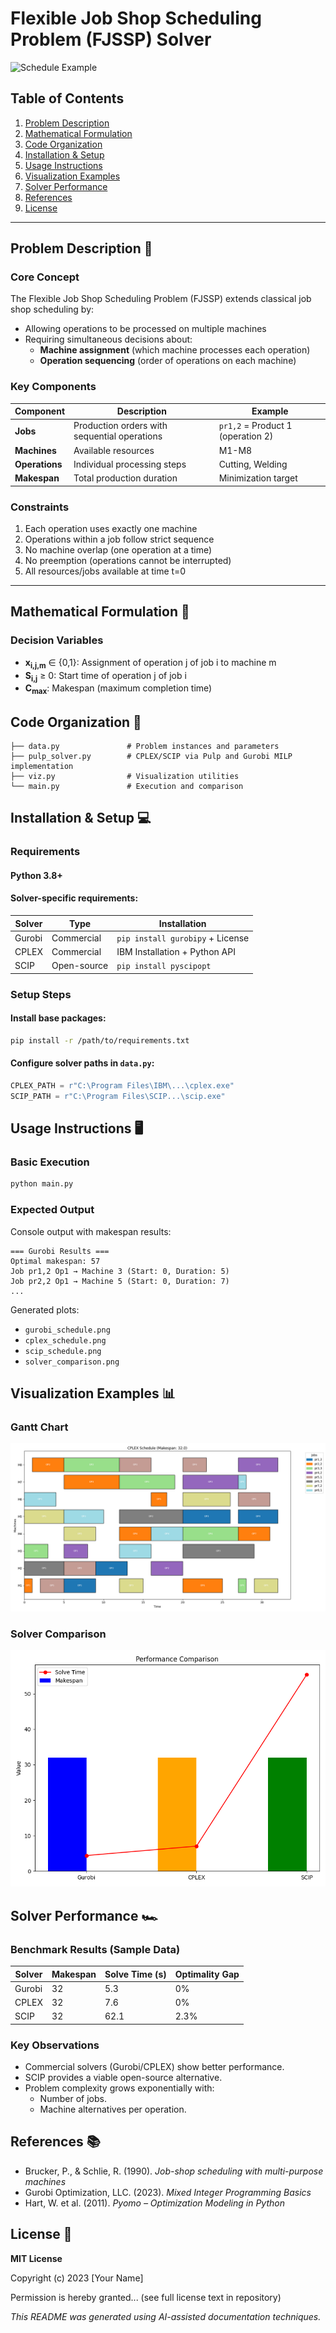 # Flexible Job Shop Scheduling Problem (FJSSP) Solver

![Schedule Example](https://www.quikallot.com/wp-content/uploads/2021/09/Field-Service-Scheduling-Software.png)

## Table of Contents
1. [Problem Description](#problem-description)
2. [Mathematical Formulation](#mathematical-formulation)
3. [Code Organization](#code-organization)
4. [Installation & Setup](#installation--setup)
5. [Usage Instructions](#usage-instructions)
6. [Visualization Examples](#visualization-examples)
7. [Solver Performance](#solver-performance)
8. [References](#references)
9. [License](#license)

---

## Problem Description 📌

### Core Concept
The Flexible Job Shop Scheduling Problem (FJSSP) extends classical job shop scheduling by:
- Allowing operations to be processed on multiple machines
- Requiring simultaneous decisions about:
  - **Machine assignment** (which machine processes each operation)
  - **Operation sequencing** (order of operations on each machine)

### Key Components
| Component       | Description                                  | Example             |
|-----------------|----------------------------------------------|---------------------|
| **Jobs**        | Production orders with sequential operations | `pr1,2` = Product 1 (operation 2) |
| **Machines**    | Available resources                          | M1-M8               |
| **Operations**  | Individual processing steps                  | Cutting, Welding    |
| **Makespan**    | Total production duration                    | Minimization target |

### Constraints
1. Each operation uses exactly one machine
2. Operations within a job follow strict sequence
3. No machine overlap (one operation at a time)
4. No preemption (operations cannot be interrupted)
5. All resources/jobs available at time t=0

---

## Mathematical Formulation 🧮

### Decision Variables
- **x<sub>i,j,m</sub>** ∈ {0,1}: Assignment of operation j of job i to machine m
- **S<sub>i,j</sub>** ≥ 0: Start time of operation j of job i
- **C<sub>max</sub>**: Makespan (maximum completion time)

## Code Organization 📂

```Assesment_tools_for_ML/
├── data.py               # Problem instances and parameters
├── pulp_solver.py        # CPLEX/SCIP via Pulp and Gurobi MILP implementation
├── viz.py                # Visualization utilities
└── main.py               # Execution and comparison
```

## Installation & Setup 💻

### Requirements
#### Python 3.8+

#### Solver-specific requirements:

| Solver | Type        | Installation |
|--------|------------|--------------|
| Gurobi | Commercial | `pip install gurobipy` + License |
| CPLEX  | Commercial | IBM Installation + Python API |
| SCIP   | Open-source | `pip install pyscipopt` |

### Setup Steps
#### Install base packages:
```bash
pip install -r /path/to/requirements.txt
```

#### Configure solver paths in `data.py`:
```python
CPLEX_PATH = r"C:\Program Files\IBM\...\cplex.exe"
SCIP_PATH = r"C:\Program Files\SCIP...\scip.exe"
```

## Usage Instructions 🖥️

### Basic Execution
```bash
python main.py
```

### Expected Output
Console output with makespan results:
```
=== Gurobi Results ===
Optimal makespan: 57
Job pr1,2 Op1 → Machine 3 (Start: 0, Duration: 5)
Job pr2,2 Op1 → Machine 5 (Start: 0, Duration: 7)
...
```

Generated plots:
- `gurobi_schedule.png`
- `cplex_schedule.png`
- `scip_schedule.png`
- `solver_comparison.png`

## Visualization Examples 📊

### Gantt Chart
![Gantt Chart](https://github.com/Gutelvam/MasterAI/blob/main/Assesment_Tools_for_ML/img/cplex_schedule.png?raw=true)

### Solver Comparison
![Comparison](https://github.com/Gutelvam/MasterAI/blob/main/Assesment_Tools_for_ML/img/solve_comparison.png?raw=true)

## Solver Performance 🏎️
### Benchmark Results (Sample Data)

| Solver | Makespan | Solve Time (s) | Optimality Gap |
|--------|----------|----------------|----------------|
| Gurobi | 32       | 5.3          | 0%             |
| CPLEX  | 32       | 7.6         | 0%             |
| SCIP   | 32       | 62.1           | 2.3%           |

### Key Observations
- Commercial solvers (Gurobi/CPLEX) show better performance.
- SCIP provides a viable open-source alternative.
- Problem complexity grows exponentially with:
  - Number of jobs.
  - Machine alternatives per operation.

## References 📚
- Brucker, P., & Schlie, R. (1990). *Job-shop scheduling with multi-purpose machines*
- Gurobi Optimization, LLC. (2023). *Mixed Integer Programming Basics*
- Hart, W. et al. (2011). *Pyomo – Optimization Modeling in Python*

## License 📄
**MIT License**

Copyright (c) 2023 [Your Name]

Permission is hereby granted... (see full license text in repository)

*This README was generated using AI-assisted documentation techniques.*
